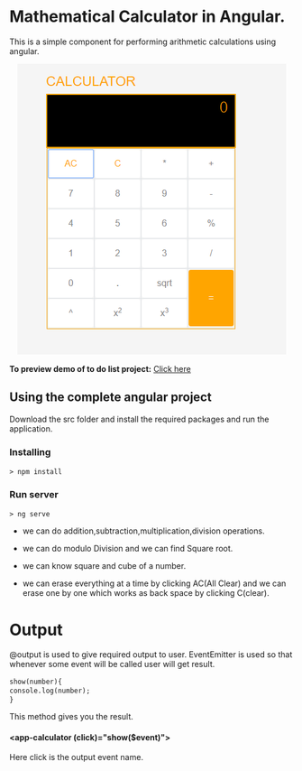 # Mathematical Calculator in Angular.
This is a simple component for performing arithmetic calculations using angular.
<p align="center">
    <img  alt="calci" src="images/allclear.png" class="img-responsive">
</p>

**To preview demo of to do list project:** [Click here](https://stackblitz.com/edit/angular-x4kzo1-o7nh3y?embed=1&file=src/app/calculator/calculator.component.ts&hideNavigation=1&view=preview)

## Using the complete angular project
Download the src folder and install the required packages and run the application.
### Installing

```
> npm install
```

### Run server

```
> ng serve
```




* we can do addition,subtraction,multiplication,division operations.


* we can do modulo Division and we can find Square root.


* we can know square and cube of a number.


* we can erase everything at a time by clicking AC(All Clear) and we can erase one by one which works as back space by clicking C(clear).


# Output
 @output is used to give required output to user.
EventEmitter is used so that whenever some event will be called user will get result. 
```
show(number){
console.log(number);
}
```
This method gives you the result.
#### <app-calculator (click)="show($event)"></app-calculator>
Here click is the output event name.


